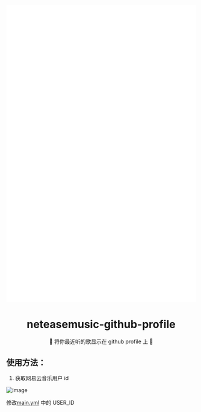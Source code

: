 <div align="center"><img src="music_card.svg"></div>

<div align="center"><h1>neteasemusic-github-profile</h1></div>

<div align="center">🎵 将你最近听的歌显示在 github profile 上 🎵</div>

## 使用方法：

1. 获取网易云音乐用户 id

![image](https://user-images.githubusercontent.com/31311826/133114645-1a27d063-971d-4ede-9775-52f8052ef655.png)

修改[main.yml](https://github.com/Nthily/neteasemusic-github-profile/blob/34e5bf719ffb9277f045b3c84e945edff1cf9944/.github/workflows/main.yml#L19) 中的 USER_ID

